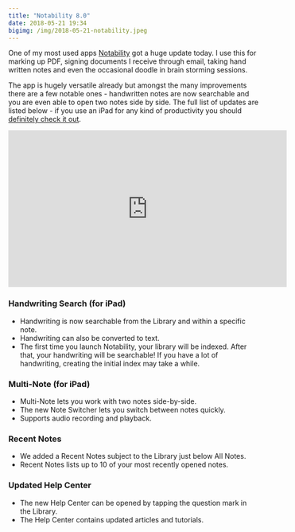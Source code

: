 ```yaml
---
title: "Notability 8.0"
date: 2018-05-21 19:34
bigimg: /img/2018-05-21-notability.jpeg
---
```

One of my most used apps [Notability](https://itunes.apple.com/gb/app/notability/id360593530?at=1000ltj4) got a huge update today. I use this for marking up PDF, signing documents I receive through email, taking hand written notes and even the occasional doodle in brain storming sessions. 

The app is hugely versatile already but amongst the many improvements there are a few notable ones - handwritten notes are now searchable and you are even able to open two notes side by side. The full list of updates are listed below - if you use an iPad for any kind of productivity you should [definitely check it out](https://itunes.apple.com/gb/app/notability/id360593530?at=1000ltj4). 

<iframe width="560" height="315" src="https://www.youtube.com/embed/PF860zv--wQ" frameborder="0" allow="autoplay; encrypted-media" allowfullscreen></iframe>


### Handwriting Search (for iPad)
* Handwriting is now searchable from the Library and within a specific note.
* Handwriting can also be converted to text.
* The first time you launch Notability, your library will be indexed. After that, your handwriting will be searchable! If you have a lot of handwriting, creating the initial index may take a while.
### Multi-Note (for iPad)
* Multi-Note lets you work with two notes side-by-side.
* The new Note Switcher lets you switch between notes quickly.
* Supports audio recording and playback.
### Recent Notes
* We added a Recent Notes subject to the Library just below All Notes.
* Recent Notes lists up to 10 of your most recently opened notes.
### Updated Help Center
* The new Help Center can be opened by tapping the question mark in the Library.
* The Help Center contains updated articles and tutorials.